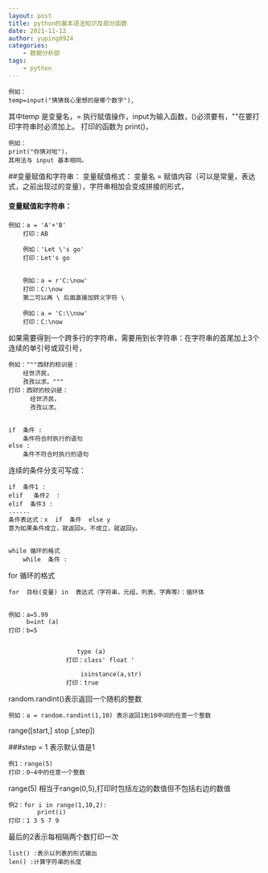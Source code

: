 ```yaml
---
layout: post
title: python的基本语法知识及部分函数
date: 2021-11-12
author: yuping0924
categories:
    - 数据分析部
tags:
    - python
---
```


    例如：
    temp=input("猜猜我心里想的是哪个数字"),  

其中temp 是变量名，= 执行赋值操作，input为输入函数，()必须要有，""在要打印字符串时必须加上。 打印的函数为 print()，  

    例如：
    print("你猜对啦")，
    其用法与 input 基本相同。

##变量赋值和字符串：
    变量赋值格式： 变量名 = 赋值内容（可以是常量，表达式，之前出现过的变量），字符串相加会变成拼接的形式，  
#### 变量赋值和字符串：

    例如：a = 'A'+'B'
        打印：AB  

        例如：'Let \'s go'
        打印：Let's go  


        例如：a = r'C:\now'
        打印：C:\now
        第二可以再 \ 后面直接加转义字符 \  

        例如：a = 'C:\\now'
        打印：C:\now  

如果需要得到一个跨多行的字符串，需要用到长字符串：在字符串的首尾加上3个连续的单引号或双引号，  

    例如："""西财的校训是：
        经世济民，
        孜孜以求。"""
    打印：西财的校训是：
          经世济民，
          孜孜以求。


    if  条件 :
        条件符合时执行的语句
    else :
        条件不符合时执行的语句
连续的条件分支可写成：

    if  条件1 :
    elif   条件2  :
    elif  条件3 :
    ......
    条件表达式：x  if  条件  else y
    意为如果条件成立，就返回x，不成立，就返回y。


    while 循环的格式
        while  条件 :

for 循环的格式

    for  目标(变量) in  表达式（字符串，元组，列表，字典等）：循环体


    例如：a=5.99
         b=int (a)
    打印：b=5


                       type (a)
                    打印：class' float '

                        isinstance(a,str)
                    打印：true
    

 random.randint()表示返回一个随机的整数

    例如：a = random.randint(1,10) 表示返回1到10中间的任意一个整数

 range([start,] stop [,step])


 ###step = 1 表示默认值是1


    例1：range(5)    
    打印：0~4中的任意一个整数 
 
 range(5) 相当于range(0,5),打印时包括左边的数值但不包括右边的数值

    例2：for i in range(1,10,2):
            print(i)
    打印：1 3 5 7 9

 最后的2表示每相隔两个数打印一次
 
    list() :表示以列表的形式输出
    len() :计算字符串的长度

    
    










